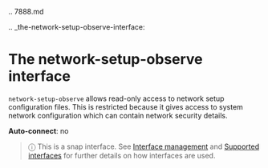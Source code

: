 .. 7888.md

.. _the-network-setup-observe-interface:

# The network-setup-observe interface

`network-setup-observe` allows read-only access to network setup configuration files. This is restricted because it gives access to system network configuration which can contain network security details.

**Auto-connect**: no

> ⓘ  This is a snap interface. See [Interface management](/t/interface-management/6154) and [Supported interfaces](/t/supported-interfaces/7744) for further details on how interfaces are used.